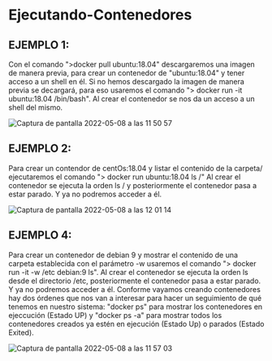 # Ejecutando-Contenedores

## EJEMPLO 1:
<p> Con el comando ">docker pull ubuntu:18.04" descargaremos una imagen de manera previa, para crear un contenedor de "ubuntu:18.04" y tener acceso a un shell en él. Si no hemos descargado la imagen de manera previa se decargará, para eso usaremos el comando "> docker run -it ubuntu:18.04 /bin/bash". Al crear el contenedor se nos da un acceso a un shell del mismo.</p>  

![Captura de pantalla 2022-05-08 a las 11 50 57](https://user-images.githubusercontent.com/91874398/167291483-37cf6a28-f97e-4c4a-b8be-5b8c19d031c8.png)

## EJEMPLO 2:
<p>Para crear un contendor de centOs:18.04 y listar el contenido de la carpeta/ ejecutaremos el comando "> docker run ubuntu:18.04 ls /" Al crear el contenedor se ejecuta la orden ls / y posteriormente el contenedor pasa a estar parado. Y ya no podremos acceder a él.</p>

![Captura de pantalla 2022-05-08 a las 12 01 14](https://user-images.githubusercontent.com/91874398/167291588-b74fcb98-9e23-4a2b-b099-07a8c94c1bc2.png)

## EJEMPLO 4:
<p>Para crear un contenedor de  debian 9 y mostrar el contenido de una carpeta establecida con el parámetro -w usaremos el comando "> docker run -it -w /etc debian:9 ls". Al crear el contenedor se ejecuta la orden ls desde el directorio /etc, posteriormente el contenedor pasa a estar parado. Y ya no podremos acceder a él. Conforme vayamos creando contenedores hay dos órdenes que nos van a interesar para hacer un seguimiento de qué tenemos en nuestro sistema: "docker ps" para mostrar los contenedores en ejeccución (Estado UP) y "docker ps -a" para mostrar todos los contenedores creados ya estén en ejecución (Estado Up) o parados (Estado Exited).</p>

![Captura de pantalla 2022-05-08 a las 11 57 03](https://user-images.githubusercontent.com/91874398/167291676-3765a7be-ac63-4005-88d2-01a9c6f52f5e.png)

